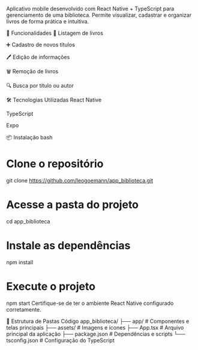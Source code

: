 Aplicativo mobile desenvolvido com React Native + TypeScript para gerenciamento de uma biblioteca. Permite visualizar, cadastrar e organizar livros de forma prática e intuitiva.

🚀 Funcionalidades
📖 Listagem de livros

➕ Cadastro de novos títulos

🖊️ Edição de informações

🗑️ Remoção de livros

🔍 Busca por título ou autor

🛠️ Tecnologias Utilizadas
React Native

TypeScript

Expo

📦 Instalação
bash
# Clone o repositório
git clone https://github.com/leogoemann/app_biblioteca.git

# Acesse a pasta do projeto
cd app_biblioteca

# Instale as dependências
npm install

# Execute o projeto
npm start
Certifique-se de ter o ambiente React Native configurado corretamente.

📁 Estrutura de Pastas
Código
app_biblioteca/
├── app/            # Componentes e telas principais
├── assets/         # Imagens e ícones
├── App.tsx         # Arquivo principal da aplicação
├── package.json    # Dependências e scripts
└── tsconfig.json   # Configuração do TypeScript
